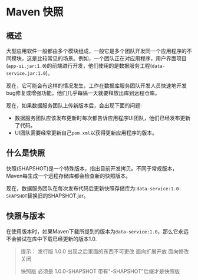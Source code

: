 # **Maven 快照**
## **概述**
大型应用软件一般都由多个模块组成，一般它是多个团队开发同一个应用程序的不同模块，这是比较常见的场景。例如，一个团队正在对应用程序，用户界面项目(`app-ui.jar:1.0`)的前端进行开发，他们使用的是数据服务工程(`data-service.jar:1.0`)。

现在，它可能会有这样的情况发生，工作在数据库服务团队开发人员快速地开发bug修复或增强功能，他们几乎每隔一天就要释放出库到远程仓库。

现在，如果数据服务团队上传新版本后，会出现下面的问题:
- 数据服务团队应该发布更新时每次都告诉应用程序UI团队，他们已经发布更新了代码。
- UI团队需要经常更新自己`pom.xml`以获得更新应用程序的版本。

## **什么是快照**
快照(SHAPSHOT)是一个特殊版本，指出目前开发拷贝。不同于常规版本，Maven每生成一个远程存储库都会检查新的快照版本。

现在，数据服务团队在每次发布代码后更新快照存储库为:`data-service:1.0-SHAPSHOT`替换旧的SHAPSHOT.jar。

## **快照与版本**
在使用版本时，如果Maven下载所提到的版本为`data-service:1.0`，那么它永远不会尝试在库中下载已经更新的版本1.0.

> 提示：
> 发行版
> 1.0.0   出现之后里面的东西不可更改 面向扩展开放 面向修改关闭
>
> 快照版
> 必须是 1.0.0-SHAPSHOT 带有"-SHAPSHOT"后缀才是快照版

